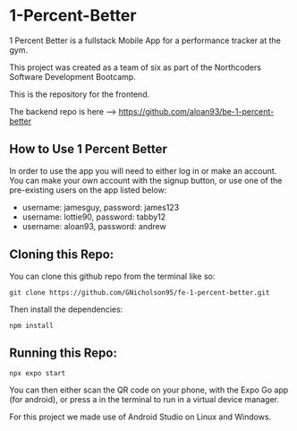 # 1-Percent-Better

1 Percent Better is a fullstack Mobile App for a performance tracker at the gym.

This project was created as a team of six as part of the Northcoders Software Development Bootcamp.

This is the repository for the frontend.

The backend repo is here --> https://github.com/aloan93/be-1-percent-better

## How to Use 1 Percent Better

In order to use the app you will need to either log in or make an account. You can make your own account with the signup button, or use one of the pre-existing users on the app listed below:

- username: jamesguy, password: james123
- username: lottie90, password: tabby12
- username: aloan93, password: andrew

## Cloning this Repo:

You can clone this github repo from the terminal like so:

```
git clone https://github.com/GNicholson95/fe-1-percent-better.git
```

Then install the dependencies:

```
npm install
```

## Running this Repo:

```
npx expo start
```

You can then either scan the QR code on your phone, with the Expo Go app (for android), or press a in the terminal to run in a virtual device manager.

For this project we made use of Android Studio on Linux and Windows.
